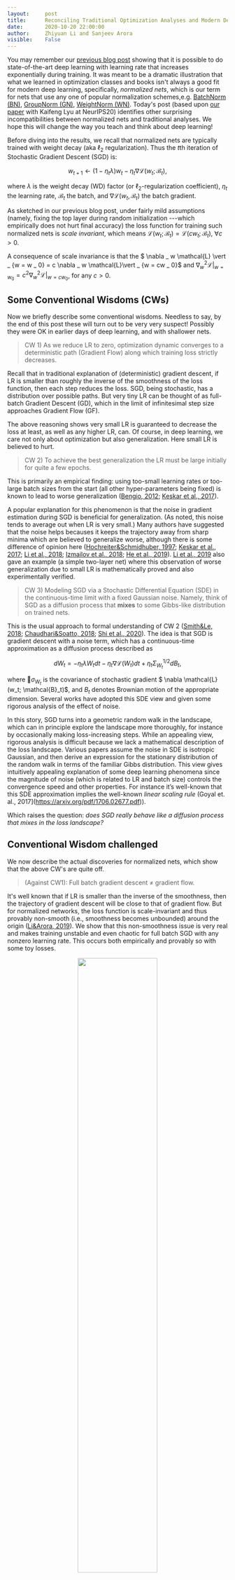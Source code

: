 ```yaml
---
layout:     post
title:      Reconciling Traditional Optimization Analyses and Modern Deep Learning the Intrinsic Learning Rate (Part 1)
date:       2020-10-20 22:00:00
author:     Zhiyuan Li and Sanjeev Arora
visible:    False
---
```


You may remember our [previous blog post](http://www.offconvex.org/2020/04/24/ExpLR1/) showing that it is possible to do state-of-the-art deep learning with learning rate that increases exponentially during training.  It was meant to be a dramatic illustration that what we learned in optimization classes and books isn't always a good fit for modern deep learning, specifically, *normalized nets*, which is our term for nets that use any one of popular normalization schemes,e.g. [BatchNorm (BN)](https://arxiv.org/abs/1502.03167), [GroupNorm (GN)](https://arxiv.org/abs/1803.08494), [WeightNorm (WN)](https://arxiv.org/abs/1602.07868). Today's post (based upon [our paper](https://arxiv.org/abs/2010.02916) with Kaifeng Lyu at NeurIPS20)  identifies other surprising incompatibilities between normalized nets and traditional analyses. We hope this will change the way you teach and think about deep learning! 

Before diving into the results, we recall that normalized nets  are typically trained with weight decay (aka $\ell_2$ regularization). Thus the $t$th iteration of Stochastic Gradient Descent (SGD) is:

$$	w_{t+1} \gets (1-\eta_t\lambda)w_t - \eta_t \nabla \mathcal{L}(w_t; \mathcal{B}_t),$$

where $\lambda$ is the weight decay (WD) factor (or $\ell_2$-regularization coefficient),  $\eta_t$ the learning rate, $\mathcal{B}_t$ the batch, and $\nabla \mathcal{L}(w_t,\mathcal{B}_t)$ the batch gradient.

As sketched in our previous blog post, under fairly mild assumptions (namely, fixing the top layer during random initialization ---which empirically does not hurt final accuracy) the loss function for training such normalized nets is *scale invariant*, which means $\mathcal{L}(w _ t; \mathcal{B}_ t)=\mathcal{L}(cw _ t; \mathcal{B} _ t)$, $\forall c>0$.



A consequence of scale invariance is that the $ \nabla _ w \mathcal{L} \vert _ {w = w _ 0} = c \nabla _ w \mathcal{L}\vert _  {w = cw _ 0}$ and $\nabla ^ 2 _ w \mathcal{L} \vert _ {w = w _ 0} = c ^ 2 \nabla ^ 2 _ w \mathcal{L} \vert _  {w = cw _ 0}$, for any $c>0$.










## Some Conventional Wisdoms (CWs)

Now we briefly describe some conventional wisdoms. Needless to say, by the end of this post these will turn out to be very very suspect! Possibly they were OK in earlier days of deep learning, and with shallower nets. 



> CW 1) As we reduce LR to zero, optimization dynamic converges to a deterministic path (Gradient Flow) along which training loss strictly decreases. 

Recall that in traditional explanation of (deterministic) gradient descent, if LR is smaller than roughly the inverse of the smoothness of the loss function, then each step reduces the loss. SGD, being stochastic, has a distribution over possible paths. But very tiny LR can be thought of as full-batch Gradient Descent (GD), which in the limit of infinitesimal step size approaches Gradient Flow (GF).

The above reasoning shows very small LR is guaranteed to decrease the loss at least, as well as any higher LR, can. Of course, in deep learning, we care not only about optimization but also generalization. Here small LR is believed to hurt. 

> CW 2) To achieve the best generalization the LR must be large initially for quite a few epochs. 

This is primarily an empirical finding: using too-small learning rates or too-large batch sizes from the start (all other hyper-parameters being fixed) is known to lead to worse generalization ([Bengio, 2012](https://arxiv.org/pdf/1206.5533.pdf); [Keskar et al., 2017](https://arxiv.org/abs/1609.04836)). 

A popular explanation for this phenomenon is  that the noise in gradient estimation during SGD is beneficial for generalization. (As noted, this noise tends to average out when LR is very small.)  Many authors have suggested that the noise helps becauses it keeps the trajectory away from sharp minima which are believed to generalize worse, although there is some difference of opinion here ([Hochreiter&Schmidhuber, 1997](http://www.bioinf.jku.at/publications/older/3304.pdf); [Keskar et al., 2017](https://arxiv.org/abs/1609.04836); [Li et al., 2018](https://arxiv.org/abs/1712.09913); [Izmailov et al., 2018](https://arxiv.org/abs/1803.05407); [He et al., 2019](https://arxiv.org/pdf/1902.00744.pdf)). [Li et al., 2019](https://arxiv.org/abs/1907.04595) also gave an example (a simple two-layer net) where this observation of worse generalization due to small LR is mathematically proved and also experimentally verified.


>CW 3) Modeling SGD via a Stochastic Differential Equation (SDE) in the continuous-time limit with a fixed Gaussian noise. Namely, think of SGD as a diffusion process that **mixes**  to some Gibbs-like distribution on trained nets. 


This is the usual approach to  formal understanding of CW 2 ([Smith&Le, 2018](https://arxiv.org/abs/1710.06451); [Chaudhari&Soatto, 2018](https://arxiv.org/abs/1710.11029); [Shi et al., 2020](https://arxiv.org/abs/2004.06977)). The idea is that SGD is gradient descent with a noise term, which has a continuous-time approximation as a diffusion process described as 

$$	dW_t = - \eta_t \lambda W_t dt - \eta_t \nabla \mathcal{L}(W_t) dt + \eta_t \Sigma_{W_t}^{1/2} dB_t,$$

where $\sigma_{W_t}$ is the covariance of stochastic gradient $ \nabla \mathcal{L}(w_t; \mathcal{B}_t)$,  and $B_t$ denotes Brownian motion of the appropriate dimension. Several works have adopted this SDE view and given some rigorous analysis of the effect of noise. 

In this story, SGD turns into a geometric random walk in the landscape, which can in principle explore the landscape more thoroughly, for instance by occasionally making loss-increasing steps. While an appealing view, rigorous analysis is difficult because we lack a mathematical description of the loss landscape.  Various papers assume the noise in SDE is isotropic Gaussian, and then derive an expression for the stationary distribution of the random walk in terms of the familiar Gibbs distribution. This view gives intuitively appealing explanation of some deep learning phenomena since the magnitude of noise (which is related to LR and batch size) controls the convergence speed and other properties. For instance it’s well-known that this SDE approximation implies the well-known *linear scaling rule* (Goyal et. al., 2017](https://arxiv.org/pdf/1706.02677.pdf)).

Which raises the question: *does SGD really behave like a diffusion process that mixes in the loss landscape?*

<!--[A few lines explaining for why noise term has this form? e.g., show one step discretization]!-->




## Conventional Wisdom challenged

We now describe the actual discoveries for normalized nets, which show that the above CW's are quite off.

> (Against CW1): Full batch gradient descent $\neq$ gradient flow. 

 It's well known that if LR is smaller than the inverse of the smoothness, then the trajectory of gradient descent will be close to that of gradient flow. But for normalized networks, the loss function is scale-invariant and thus provably non-smooth (i.e., smoothness becomes unbounded)  around the origin ([Li&Arora, 2019](https://arxiv.org/abs/1910.07454)). We show that this non-smoothness issue is very real and makes training unstable and even chaotic for full batch SGD with any nonzero learning rate. This occurs both empirically and provably so with some toy losses. 


<div style="text-align:center;">
<img style="width:60%;" src="https://www.cs.princeton.edu/~zl4/small_lr_blog_images/additional_blog_image/gd_not_gf.png" />
</div>

**Figure 1.** WD makes GD on scale-invariant loss unstable and chaotic.
(a) Toy model with scale-invariant loss $L(x,y) = \frac{x^2}{x^2+y^2}$  (b)(c) Convergence never truly happens for  ResNet trained on sub-sampled
CIFAR10 containing 1000 images with full-batch GD (without momentum).  ResNet
can easily get to 100% training accuracy but then veers off.  When WD is turned off at epoch 30000 it converges.

 Note that WD plays a crucial role in this effect since without WD the parameter norm increases monotonically 
 ([Arora et al., 2018](https://arxiv.org/abs/1812.03981)) which implies SGD moves away from the origin at all times.


Savvy readers might wonder whether using a smaller LR could fix this issue. Unfortunately, getting close to the origin is unavoidable because once the gradient gets small,  WD will dominate the dynamics and decrease the norm at a geometric rate, causing the gradient to rise again due to the scale invariance! (This happens so long as the gradient gets arbitrarily small, but not actually zero, as is the case in practice.) 


In fact, this is an excellent (and rare) place where early stopping is necessary even for correct optimization of the loss. 

> (Against CW 2) Small LR can generalize equally well as large LR.

This actually was a prediction of the new theoretical analysis we came up with. We ran extensive experiments to test this prediction and found that initial large LR is **not necessary** to match the best performance, even when *all the other hyperparameters are fixed*. See Figure 2.


<div style="text-align:center;">
<img style="width:300px;" src="https://www.cs.princeton.edu/~zl4/small_lr_blog_images/additional_blog_image/blog_sgd_8000_test_acc.png" />
<img style="width:300px;" src="https://www.cs.princeton.edu/~zl4/small_lr_blog_images/additional_blog_image/blog_sgd_8000_train_acc.png" />
</div>

**Figure 2**. ResNet trained on CIFAR10 with SGD with normal LR schedule (baseline) as well as a schedule with 100 times smaller initial LR.  The latter matches performance of baseline after one more LR decay!  Note it needs  5000 epochs which is 10x higher! See our paper for details. (Batch size is 128, WD is 0.0005, and LR is divided by 10 for each decay.)

Note the  surprise here is that generalization was not hurt from drastically smaller LR even  *when no other hyperparameter changes*.  It is known empirically as well as rigorously (Lemma 2.4 in [Li&Arora, 2019](https://arxiv.org/abs/1910.07454))  that it is possible to compensate for small LR by other hyperparameter changes. 


>(Against Wisdom 3) Random walk/SDE view of SGD is way off. There is no evidence of mixing as  traditionally understood, at least within normal training times.


Actually the evidence against global mixing exists already via the phenomenon of Stochastic Weight Averaging (SWA) ([Izmailov et al., 2018](https://arxiv.org/abs/1803.05407)). Along the trajectory of SGD, if  the network parameters from two different epochs are averaged, then the average has test loss lower than either.  Improvement via averaging continues to  work for run times 10X longer  than usual as shown in Figure 3. However, the accuracy improvement doesn't happen for SWA between two solutions obtained from different initialization.  Thus checking whether SWA holds distinguishes between  pairs of solutions drawn from the same trajectory and pairs drawn from different trajectories, which  shows the diffusion process hasn't mixed to stationary distribution within normal training times. (This is not surprising, since the theoretical analysis of mixing does not suggest it happens rapidly at all.) 

<div style="text-align:center;">
<img style="width:300px;" src="https://www.cs.princeton.edu/~zl4/small_lr_blog_images/additional_blog_image/swa_sgd_test_acc.png" />
<img style="width:300px;" src="https://www.cs.princeton.edu/~zl4/small_lr_blog_images/additional_blog_image/swa_sgd_dist.png" />
</div>

**Figure 3**. Stochastic Weight Averaging improves the test accuracy of ResNet trained with
SGD on CIFAR10. **Left:** Test accuracy. **Right:** Pairwise distance between parameters from different epochs.

Actually [Izmailov et al., 2018](https://arxiv.org/abs/1803.05407) already noticed the implication that SWA rules out that SGD is a diffusion process which mixes to a unique global equilibrium. They suggested instead that perhaps the trajectory of SGD could be well-approximated by a multivariate Ornstein-Uhlenbeck (OU) process around the *local minimizer* $W^ * $, assuming the loss surface is locally strongly convex. As the corresponding stationary is multi-dimensional Gaussian, $N(W^ *, \Sigma)$, around the local minimizer, $W^ *$, this explains why SWA helps to reduce the training loss.

However, we note that ([Izmailov et al., 2018](https://arxiv.org/abs/1803.05407))'s suggestion is also refuted by the fact that we can show $\ell_2$ distance between weights from epochs $T$ and $T+\Delta$ monotonically increases with $\Delta$ for every $T$ (See Figure 3), while $ \mathbf{E} [ \| W_ T-W_ {T+\Delta} \|^2]$ should converge to the constant $2Tr[\Sigma]$ as $T, \Delta \to +\infty$ in the OU process. This suggests that all these weights are correlated, unlike the hypothesized OU process. 
  
## So what's really going on?
  
 We develop a new theory (some parts rigorously proved and others supported by experiments) suggesting that **LR doesn't play the role assumed in most discussions.**  
 
 It's widely believed that LR $\eta$ controls the convergence rate of SGD and affects the generalization via changing the magnitude of noise because LR $\eta$ adjusts the magnitude of gradient update per step. 
 <!--It's also worth noting that for vanilla SGD, changing LR is equivalent to rescaling the loss function. -->
 However, for normalized networks trained with SGD + WD, the effect of LR is more subtle as now it has two roles: (1). the multiplier before the gradient of the loss. (2). the multiplier before WD. Intuitively, one imagines the WD part is  useless since the loss function is scale-invariant, and thus the first role must be more important. But surprisingly, this intuition is completely wrong and it turns out that the second role is way more important than the first one. 
Further analysis shows that a better measure of speed of learning is   $\eta \lambda$, which we call the *intrinsic learning rate* or *intrinsic LR*, denoted $\lambda_e$.

 While previous papers have noticed qualitatively that LR and WD have a close interaction, our ExpLR paper   [Li&Arora, 2019](https://arxiv.org/abs/1910.07454))  gave mathematical proof that *if WD\* LR, i.e., $\lambda\eta$ is fixed, then the effect of changing LR on the dynamics is equivalent to rescaling the initial parameters*.  As far as we can tell, performance of SGD on modern architectures is quite robust to (indeed usually independent of) scale of the initialization, so the effect of changing initial LR while keeping intrinsic LR fixed is also negligible. 
  
 Our paper gives insight into the role of intrinsic LR $\lambda_e$ by giving a new SDE-style analysis of SGD for normalized nets, leading to the following conclusion (which rests in part on experiments):
 
> In normalized nets SGD does indeed lead to rapid mixing, but in **function space** (i.e., input-output behavior of the net). Mixing happens after $O(1/\lambda_e)$ iterations, in contrast to the exponentially slow mixing guaranteed in the parameter space by traditional analysis of diffusion walks. 


To explain the meaning of mixing in function space, let's view SGD (carried out for a fixed number of steps) as a way to sample a trained net from a  distribution over trained nets. Thus the end result of SGD from a fixed initialization can be viewed as a probabilistic classifier whose output on any datapoint is the $K$-dimenstional vector whose $i$th coordinate is the probability of outputting label $i$. (Here $K$ is the total number of labels.) Now if two different initializations both cause SGD to produce classifiers with error $5$ percent on heldout datapoints, then  *a priori* one would imagine that  on a given held-out datapoint the classifier from the first distribution **disagrees**  with the classifier from the second distribution with roughly $2 * 5 =10$ percent probability. (More precisely, $2 * 5 * (1-0.05) = 9.5$ percent.) However, convergence to an equilibrium distribution in function space means that the probability of disagreement is almost $0$, i.e., the distribution is almost the same regardless of the initialization! This is indeed what we experimentally find, to our big surprise. Our theory is built around this new phenomenon.    
 
<div style="text-align:center;">
<img style="width:300px;" src="https://www.cs.princeton.edu/~zl4/small_lr_blog_images/additional_blog_image/conjecture.png" />
</div>
**Figure 4**: A simple 4-layer normalized CNN trained on MNIST with three schedules converge to the same equilibrium after intrinsic LRs become equal at epoch 81. We use Monte Carlo ($500$ trials) to estimate $\ell_1$ distances between distributions. 
 


In the next post, we will explain our new theory and the partial new analysis of SDEs arising from SGD in normalized nets. 
 

  
